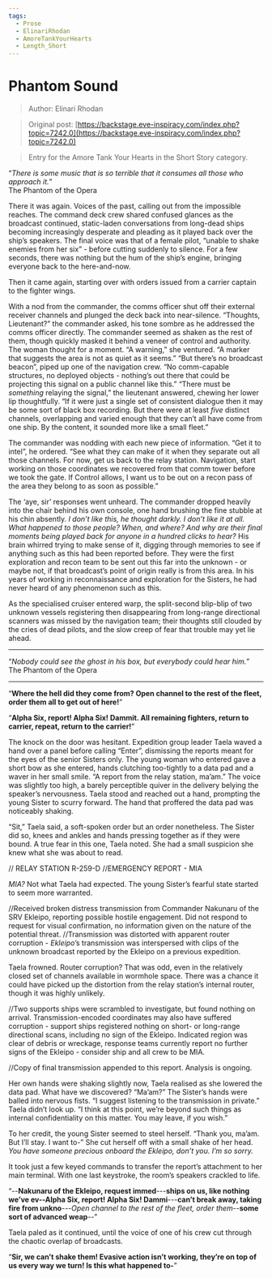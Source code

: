 ```yaml
---
tags:
  - Prose
  - ElinariRhodan
  - AmoreTankYourHearts
  - Length_Short
---
```


# Phantom Sound

> Author: Elinari Rhodan

> Original post: [https://backstage.eve-inspiracy.com/index.php?topic=7242.0](https://backstage.eve-inspiracy.com/index.php?topic=7242.0)

> Entry for the Amore Tank Your Hearts in the Short Story category.


“*There is some music that is so terrible that it consumes all those who approach it.*” <br> The Phantom of the Opera

There it was again. Voices of the past, calling out from the impossible reaches. The command deck crew shared confused glances as the broadcast continued, static-laden conversations from long-dead ships becoming increasingly desperate and pleading as it played back over the ship’s speakers. The final voice was that of a female pilot, “unable to shake enemies from her six” - before cutting suddenly to silence. For a few seconds, there was nothing but the hum of the ship’s engine, bringing everyone back to the here-and-now.

Then it came again, starting over with orders issued from a carrier captain to the fighter wings.

With a nod from the commander, the comms officer shut off their external receiver channels and plunged the deck back into near-silence.
“Thoughts, Lieutenant?” the commander asked, his tone sombre as he addressed the comms officer directly.  The commander seemed as shaken as the rest of them, though quickly masked it behind a veneer of control and authority.
The woman thought for a moment. “A warning,” she ventured. “A marker that suggests the area is not as quiet as it seems.”
“But there’s no broadcast beacon”, piped up one of the navigation crew. “No comm-capable structures, no deployed objects - nothing’s out there that could be projecting this signal on a public channel like this.”
“There must be *something* relaying the signal,” the lieutenant answered, chewing her lower lip thoughtfully. “If it were just a single set of consistent dialogue then it may be some sort of black box recording. But there were at least *five* distinct channels, overlapping and varied enough that they can’t all have come from one ship. By the content, it sounded more like a small fleet.”

The commander was nodding with each new piece of information. “Get it to intel”, he ordered. “See what they can make of it when they separate out all those channels. For now, get us back to the relay station. Navigation, start working on those coordinates we recovered from that comm tower before we took the gate. If Control allows, I want us to be out on a recon pass of the area they belong to as soon as possible.”

The ‘aye, sir’ responses went unheard. The commander dropped heavily into the chair behind his own console, one hand brushing the fine stubble at his chin absently. *I don’t like this, he thought darkly. I don’t like it at all. What happened to those people? When, and where? And why are their final moments being played back for anyone in a hundred clicks to hear?* His brain whirred trying to make sense of it, digging through memories to see if anything such as this had been reported before. They were the first exploration and recon team to be sent out this far into the unknown - or maybe not, if that broadcast’s point of origin really is from this area. In his years of working in reconnaissance and exploration for the Sisters, he had never heard of any phenomenon such as this.

As the specialised cruiser entered warp, the split-second blip-blip of two unknown vessels registering then disappearing from long-range directional scanners was missed by the navigation team; their thoughts still clouded by the cries of dead pilots, and the slow creep of fear that trouble may yet lie ahead.

______________________________

“*Nobody could see the ghost in his box, but everybody could hear him.*” <br> The Phantom of the Opera

______________________________

“**Where the hell did they come from? Open channel to the rest of the fleet, order them all to get out of here!**”

“**Alpha Six, report! Alpha Six! Dammit. All remaining fighters, return to carrier, repeat, return to the carrier!**”

The knock on the door was hesitant. Expedition group leader Taela waved a hand over a panel before calling “Enter”, dismissing the reports meant for the eyes of the senior Sisters only. The young woman who entered gave a short bow as she entered, hands clutching too-tightly to a data pad and a waver in her small smile. “A report from the relay station, ma’am.” The voice was slightly too high, a barely perceptible quiver in the delivery belying the speaker’s nervousness. Taela stood and reached out a hand, prompting the young Sister to scurry forward. The hand that proffered the data pad was noticeably shaking.


“Sit,” Taela said, a soft-spoken order but an order nonetheless. The Sister did so, knees and ankles and hands pressing together as if they were bound. A true fear in this one, Taela noted. She had a small suspicion she knew what she was about to read.

// RELAY STATION R-259-D
//EMERGENCY REPORT - MIA

*MIA?* Not what Taela had expected. The young Sister’s fearful state started to seem more warranted.

//Received broken distress transmission from Commander Nakunaru of the SRV Ekleipo, reporting possible hostile engagement. Did not respond to request for visual confirmation, no information given on the nature of the potential threat.
//Transmission was distorted with apparent router corruption - *Ekleipo*’s transmission was interspersed with clips of the unknown broadcast reported by the Ekleipo on a previous expedition.

Taela frowned. Router corruption? That was odd, even in the relatively closed set of channels available in wormhole space. There was a chance it could have picked up the distortion from the relay station’s internal router, though it was highly unlikely.

//Two supports ships were scrambled to investigate, but found nothing on arrival. Transmission-encoded coordinates may also have suffered corruption - support ships registered nothing on short- or long-range directional scans, including no sign of the Ekleipo. Indicated region was clear of debris or wreckage, response teams currently report no further signs of the Ekleipo - consider ship and all crew to be MIA.

//Copy of final transmission appended to this report. Analysis is ongoing.

Her own hands were shaking slightly now, Taela realised as she lowered the data pad. What have we discovered?
“Ma’am?” The Sister’s hands were balled into nervous fists. “I suggest listening to the transmission in private.”
Taela didn’t look up. “I think at this point, we’re beyond such things as internal confidentiality on this matter. You may leave, if you wish.”

To her credit, the young Sister seemed to steel herself. “Thank you, ma’am. But I’ll stay. I want to-” She cut herself off with a small shake of her head. *You have someone precious onboard the Ekleipo, don’t you. I’m so sorry.*

It took just a few keyed commands to transfer the report’s attachment to her main terminal. With one last keystroke, the room’s speakers crackled to life.

“--**Nakunaru of the Ekleipo, request immed**---**ships on us, like nothing we’ve ev--Alpha Six, report! Alpha Six! Dammi**---**can’t break away, taking fire from unkno**---*Open channel to the rest of the fleet, order them*--**some sort of advanced weap**--”

Taela paled as it continued, until the voice of one of his crew cut through the chaotic overlap of broadcasts.

“**Sir, we can’t shake them! Evasive action isn’t working, they’re on top of us every way we turn! Is this what happened to-**”